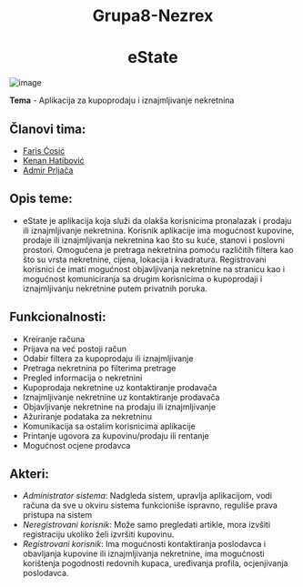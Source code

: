 <h1 align="center">Grupa8-Nezrex</h1>
<h1 align="center">eState</h1>

![image](https://user-images.githubusercontent.com/72890975/111215550-89b70a00-85d3-11eb-8f20-596533d1595c.png)



**Tema** - Aplikacija za kupoprodaju i iznajmljivanje nekretnina

## Članovi tima: 
* [Faris Ćosić](https://github.com/fcosic1)
* [Kenan Hatibović](https://github.com/khatibovic)
* [Admir Prljača](https://github.com/aprljaca1)

## Opis teme:
- eState je aplikacija koja služi da olakša korisnicima pronalazak i prodaju ili iznajmljivanje nekretnina. Korisnik aplikacije ima mogućnost kupovine, prodaje ili iznajmljivanja nekretnina kao što su kuće, stanovi i poslovni prostori. Omogućena je pretraga nekretnina pomoću različitih filtera kao što su vrsta nekretnine, cijena, lokacija i kvadratura. 
Registrovani korisnici će imati mogućnost objavljivanja nekretnine na stranicu kao i mogućnost komuniciranja sa drugim korisnicima o kupoprodaji i iznajmljivanju nekretnine putem privatnih poruka. 

## Funkcionalnosti: 
- Kreiranje računa
- Prijava na već postoji račun
- Odabir filtera za kupoprodaju ili iznajmljivanje
- Pretraga nekretnina po filterima pretrage
- Pregled informacija o nekretnini
- Kupoprodaja nekretnine uz kontaktiranje prodavača
- Iznajmljivanje nekretnine uz kontaktiranje prodavača
- Objavljivanje nekretnine na prodaju ili iznajmljivanje
- Ažuriranje podataka za nekretninu
- Komunikacija sa ostalim korisnicima aplikacije
- Printanje ugovora za kupovinu/prodaju ili rentanje
- Mogućnost ocjene prodavca

## Akteri:
- *Administrator sistema*: Nadgleda sistem, upravlja aplikacijom, vodi računa da sve u okviru sistema funkcioniše ispravno, reguliše prava pristupa na sistem
- *Neregistrovani korisnik*: Može samo pregledati artikle, mora izvšiti registraciju ukoliko želi izvršiti kupovinu.
- *Registrovani korisnik*: Ima mogućnosti kontaktiranja poslodavca i obavljanja kupovine ili iznajmljivanja nekretnine, ima mogućnosti korištenja pogodnosti redovnih kupaca, uređivanja profila, ocjenjivanja poslodavca.
